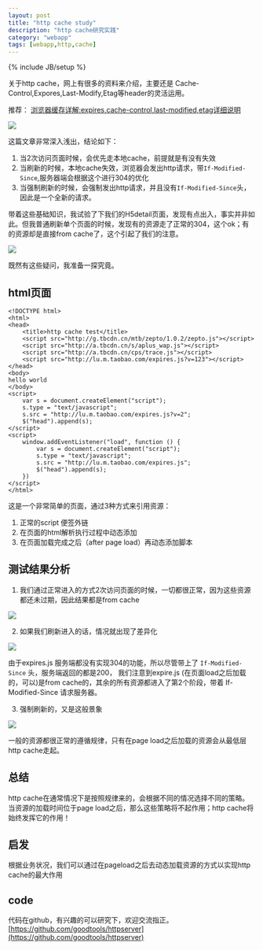 ```yaml
---
layout: post
title: "http cache study"
description: "http cache研究实践"
category: "webapp" 
tags: [webapp,http,cache]
---
```

{% include JB/setup %}

关于http cache，网上有很多的资料来介绍，主要还是 Cache-Control,Expores,Last-Modify,Etag等header的灵活运用。

推荐： [ 浏览器缓存详解:expires,cache-control,last-modified,etag详细说明](http://blog.csdn.net/eroswang/article/details/8302191)

![](http://yunpan.alibaba-inc.com/share/json/GetPhotoTag.do?info=U38jLHRPz&pInfo=A3YjLHQv&zoomSize=1000&app_name=)

这篇文章非常深入浅出，结论如下：

1. 当2次访问页面时候，会优先走本地cache，前提就是有没有失效
2. 当刷新的时候，本地cache失效，浏览器会发出http请求，带`If-Modified-Since`,服务器端会根据这个进行304的优化
3. 当强制刷新的时候，会强制发出http请求，并且没有`If-Modified-Since`头，因此是一个全新的请求。

带着这些基础知识，我试验了下我们的H5detail页面，发现有点出入，事实并非如此。但我普通刷新单个页面的时候，发现有的资源走了正常的304，这个ok；有的资源却是直接from cache了，这个引起了我们的注意。

![](http://yunpan.alibaba-inc.com/share/json/GetPhotoTag.do?info=D38jLHBgE&pInfo=A3YjLHQv&zoomSize=1000&app_name=)

既然有这些疑问，我准备一探究竟。

## html页面

    <!DOCTYPE html>
    <html>
    <head>
        <title>http cache test</title>
        <script src="http://g.tbcdn.cn/mtb/zepto/1.0.2/zepto.js"></script>
        <script src="http://a.tbcdn.cn/s/aplus_wap.js"></script>
        <script src="http://a.tbcdn.cn/cps/trace.js"></script>
        <script src="http://lu.m.taobao.com/expires.js?v=123"></script>
    </head>
    <body>
    hello world
    </body>
    <script>
        var s = document.createElement("script");
        s.type = "text/javascript";
        s.src = "http://lu.m.taobao.com/expires.js?v=2";
        $("head").append(s);
    </script>
    <script>
        window.addEventListener("load", function () {
            var s = document.createElement("script");
            s.type = "text/javascript";
            s.src = "http://lu.m.taobao.com/expires.js";
            $("head").append(s);
        })
    </script>
    </html>

这是一个非常简单的页面，通过3种方式来引用资源：

1. 正常的script 便签外链
2. 在页面的html解析执行过程中动态添加
3. 在页面加载完成之后（after page load）再动态添加脚本

## 测试结果分析

1. 我们通过正常进入的方式2次访问页面的时候，一切都很正常，因为这些资源都还未过期，因此结果都是from cache

![](http://yunpan.alibaba-inc.com/share/json/GetPhotoTag.do?info=638jLHCKb&pInfo=A3YjLHQv&zoomSize=1000&app_name=)

2. 如果我们刷新进入的话，情况就出现了差异化

![](http://yunpan.alibaba-inc.com/share/json/GetPhotoTag.do?info=H38jLHRZI&pInfo=A3YjLHQv&zoomSize=1000&app_name=)

由于expires.js 服务端都没有实现304的功能，所以尽管带上了 `If-Modified-Since` 头，服务端返回的都是200， 我们注意到expire.js (在页面load之后加载的，可以)是from cache的，其余的所有资源都进入了第2个阶段，带着 If-Modified-Since 请求服务器。

3. 强制刷新的，又是这般景象

![](http://yunpan.alibaba-inc.com/share/json/GetPhotoTag.do?info=K38jLHBgN&pInfo=A3YjLHQv&zoomSize=1000&app_name=)

一般的资源都很正常的遵循规律，只有在page load之后加载的资源会从最低层http cache走起。

## 总结

http cache在通常情况下是按照规律来的，会根据不同的情况选择不同的策略。 当资源的加载时间位于page load之后，那么这些策略将不起作用；http cache将始终发挥它的作用！

## 启发

根据业务状况，我们可以通过在pageload之后去动态加载资源的方式以实现http cache的最大作用

## code

代码在github，有兴趣的可以研究下，欢迎交流指正。 [https://github.com/goodtools/httpserver](https://github.com/goodtools/httpserver)

